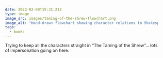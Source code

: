 ```yaml
---
date: 2022-02-08T19:31:21Z
type: image
image_src: images/taming-of-the-shrew-flowchart.png
image_alt: "Hand-drawn flowchart showing character relations in Shakespeare’s “The Taming of the Shrew”"
tags:
  - books
---
```

Trying to keep all the characters straight in “The Taming of the Shrew”... lots of impersonation going on here.
